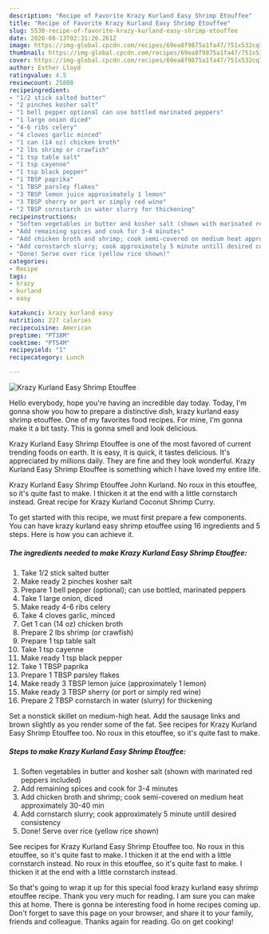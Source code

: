 ```yaml
---
description: "Recipe of Favorite Krazy Kurland Easy Shrimp Etouffee"
title: "Recipe of Favorite Krazy Kurland Easy Shrimp Etouffee"
slug: 5530-recipe-of-favorite-krazy-kurland-easy-shrimp-etouffee
date: 2020-08-13T02:31:26.261Z
image: https://img-global.cpcdn.com/recipes/69ea8f9875a1fa47/751x532cq70/krazy-kurland-easy-shrimp-etouffee-recipe-main-photo.jpg
thumbnail: https://img-global.cpcdn.com/recipes/69ea8f9875a1fa47/751x532cq70/krazy-kurland-easy-shrimp-etouffee-recipe-main-photo.jpg
cover: https://img-global.cpcdn.com/recipes/69ea8f9875a1fa47/751x532cq70/krazy-kurland-easy-shrimp-etouffee-recipe-main-photo.jpg
author: Esther Lloyd
ratingvalue: 4.5
reviewcount: 25808
recipeingredient:
- "1/2 stick salted butter"
- "2 pinches kosher salt"
- "1 bell pepper optional can use bottled marinated peppers"
- "1 large onion diced"
- "4-6 ribs celery"
- "4 cloves garlic minced"
- "1 can (14 oz) chicken broth"
- "2 lbs shrimp or crawfish"
- "1 tsp table salt"
- "1 tsp cayenne"
- "1 tsp black pepper"
- "1 TBSP paprika"
- "1 TBSP parsley flakes"
- "3 TBSP lemon juice approximately 1 lemon"
- "3 TBSP sherry or port or simply red wine"
- "2 TBSP cornstarch in water slurry for thickening"
recipeinstructions:
- "Soften vegetables in butter and kosher salt (shown with marinated red peppers included)"
- "Add remaining spices and cook for 3-4 minutes"
- "Add chicken broth and shrimp; cook semi-covered on medium heat approximately 30-40 min"
- "Add cornstarch slurry; cook approximately 5 minute untill desired consistency"
- "Done! Serve over rice (yellow rice shown)"
categories:
- Recipe
tags:
- krazy
- kurland
- easy

katakunci: krazy kurland easy 
nutrition: 227 calories
recipecuisine: American
preptime: "PT38M"
cooktime: "PT54M"
recipeyield: "1"
recipecategory: Lunch

---
```



![Krazy Kurland Easy Shrimp Etouffee](https://img-global.cpcdn.com/recipes/69ea8f9875a1fa47/751x532cq70/krazy-kurland-easy-shrimp-etouffee-recipe-main-photo.jpg)

Hello everybody, hope you're having an incredible day today. Today, I'm gonna show you how to prepare a distinctive dish, krazy kurland easy shrimp etouffee. One of my favorites food recipes. For mine, I'm gonna make it a bit tasty. This is gonna smell and look delicious.

Krazy Kurland Easy Shrimp Etouffee is one of the most favored of current trending foods on earth. It is easy, it is quick, it tastes delicious. It's appreciated by millions daily. They are fine and they look wonderful. Krazy Kurland Easy Shrimp Etouffee is something which I have loved my entire life.

Krazy Kurland Easy Shrimp Etouffee John Kurland. No roux in this etouffee, so it&#39;s quite fast to make. I thicken it at the end with a little cornstarch instead. Great recipe for Krazy Kurland Coconut Shrimp Curry.


To get started with this recipe, we must first prepare a few components. You can have krazy kurland easy shrimp etouffee using 16 ingredients and 5 steps. Here is how you can achieve it.

<!--inarticleads1-->

##### The ingredients needed to make Krazy Kurland Easy Shrimp Etouffee:

1. Take 1/2 stick salted butter
1. Make ready 2 pinches kosher salt
1. Prepare 1 bell pepper (optional); can use bottled, marinated peppers
1. Take 1 large onion, diced
1. Make ready 4-6 ribs celery
1. Take 4 cloves garlic, minced
1. Get 1 can (14 oz) chicken broth
1. Prepare 2 lbs shrimp (or crawfish)
1. Prepare 1 tsp table salt
1. Take 1 tsp cayenne
1. Make ready 1 tsp black pepper
1. Take 1 TBSP paprika
1. Prepare 1 TBSP parsley flakes
1. Make ready 3 TBSP lemon juice (approximately 1 lemon)
1. Make ready 3 TBSP sherry (or port or simply red wine)
1. Prepare 2 TBSP cornstarch in water (slurry) for thickening


Set a nonstick skillet on medium-high heat. Add the sausage links and brown slightly as you render some of the fat. See recipes for Krazy Kurland Easy Shrimp Etouffee too. No roux in this etouffee, so it&#39;s quite fast to make. 

<!--inarticleads2-->

##### Steps to make Krazy Kurland Easy Shrimp Etouffee:

1. Soften vegetables in butter and kosher salt (shown with marinated red peppers included)
1. Add remaining spices and cook for 3-4 minutes
1. Add chicken broth and shrimp; cook semi-covered on medium heat approximately 30-40 min
1. Add cornstarch slurry; cook approximately 5 minute untill desired consistency
1. Done! Serve over rice (yellow rice shown)


See recipes for Krazy Kurland Easy Shrimp Etouffee too. No roux in this etouffee, so it&#39;s quite fast to make. I thicken it at the end with a little cornstarch instead. No roux in this etouffee, so it&#39;s quite fast to make. I thicken it at the end with a little cornstarch instead. 

So that's going to wrap it up for this special food krazy kurland easy shrimp etouffee recipe. Thank you very much for reading. I am sure you can make this at home. There is gonna be interesting food in home recipes coming up. Don't forget to save this page on your browser, and share it to your family, friends and colleague. Thanks again for reading. Go on get cooking!
